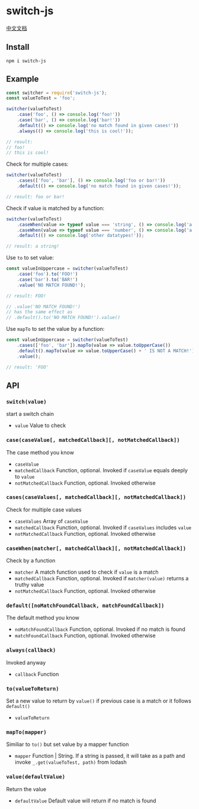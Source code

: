 switch-js
===

[中文文档](./ZH.md)

Install
---

```
npm i switch-js
```

Example
---

```javascript
const switcher = require('switch-js');
const valueToTest = 'foo';

switcher(valueToTest)
    .case('foo', () => console.log('foo!'))
    .case('bar', () => console.log('bar!'))
    .default(() => console.log('no match found in given cases!'))
    .always(() => console.log('this is cool!'));

// result:
// foo!
// this is cool!
```

Check for multiple cases:

```javascript
switcher(valueToTest)
    .cases(['foo', 'bar'], () => console.log('foo or bar!'))
    .default(() => console.log('no match found in given cases!'));

// result: foo or bar!
```

Check if value is matched by a function:

```javascript
switcher(valueToTest)
    .caseWhen(value => typeof value === 'string', () => console.log('a string!'))
    .caseWhen(value => typeof value === 'number', () => console.log('a number!'))
    .default(() => console.log('other datatypes!'));

// result: a string!
```

Use `to` to set value:

```javascript
const valueInUppercase = switcher(valueToTest)
    .case('foo').to('FOO!')
    .case('bar').to('BAR!')
    .value('NO MATCH FOUND!');

// result: FOO!

// .value('NO MATCH FOUND!')
// has the same effect as
// .default().to('NO MATCH FOUND!').value()
```

Use `mapTo` to set the value by a function:

```javascript
const valueInUppercase = switcher(valueToTest)
    .cases(['foo', 'bar']).mapTo(value => value.toUpperCase())
    .default().mapTo(value => value.toUpperCase() + ' IS NOT A MATCH!')
    .value();

// result: 'FOO'
```

API
---

### `switch(value)`

start a switch chain
- `value` Value to check

### `case(caseValue[, matchedCallback][, notMatchedCallback])`

The case method you know
- `caseValue`
- `matchedCallback` Function, optional. Invoked if `caseValue` equals deeply to `value`
- `notMatchedCallback` Function, optional. Invoked otherwise

### `cases(caseValues[, matchedCallback][, notMatchedCallback])`

Check for multiple case values
- `caseValues` Array of `caseValue`
- `matchedCallback` Function, optional. Invoked if `caseValues` includes `value`
- `notMatchedCallback` Function, optional. Invoked otherwise

### `caseWhen(matcher[, matchedCallback][, notMatchedCallback])`

Check by a function
- `matcher` A match function used to check if `value` is a match
- `matchedCallback` Function, optional. Invoked if `matcher(value)` returns a truthy value
- `notMatchedCallback` Function, optional. Invoked otherwise

### `default([noMatchFoundCallback, matchFoundCallback])`

The default method you know
- `noMatchFoundCallback` Function, optional. Invoked if no match is found
- `matchFoundCallback` Function, optional. Invoked otherwise

### `always(callback)`

Invoked anyway
- `callback` Function

### `to(valueToReturn)`

Set a new value to return by `value()` if previous case is a match or it follows `default()`
- `valueToReturn`

### `mapTo(mapper)`

Similiar to `to()` but set value by a mapper function
- `mapper` Function | String. If a string is passed, it will take as a path and invoke `_.get(valueToTest, path)` from lodash

### `value(defaultValue)`

Return the value
- `defaultValue` Default value will return if no match is found
